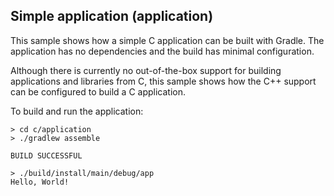 ## Simple application (application)

This sample shows how a simple C application can be built with Gradle.
The application has no dependencies and the build has minimal configuration.

Although there is currently no out-of-the-box support for building applications and libraries from C, this sample shows how the C++ support can be configured to build a C application.

To build and run the application:

```
> cd c/application
> ./gradlew assemble

BUILD SUCCESSFUL

> ./build/install/main/debug/app
Hello, World!
```